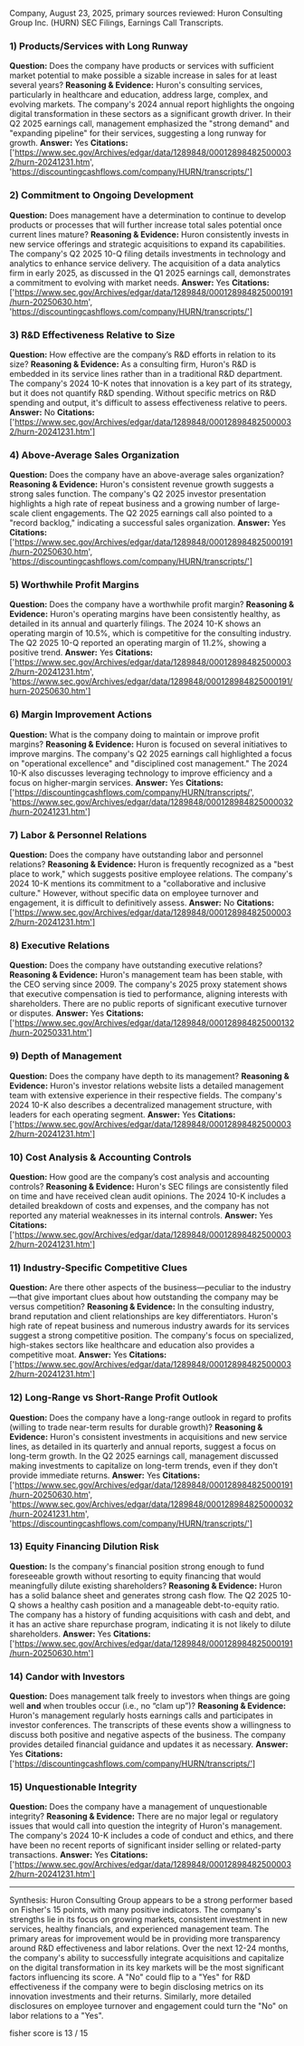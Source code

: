 Company, August 23, 2025, primary sources reviewed: Huron Consulting Group Inc. (HURN) SEC Filings, Earnings Call Transcripts.

### 1) Products/Services with Long Runway
**Question:** Does the company have products or services with sufficient market potential to make possible a sizable increase in sales for at least several years?
**Reasoning & Evidence:** Huron's consulting services, particularly in healthcare and education, address large, complex, and evolving markets. The company's 2024 annual report highlights the ongoing digital transformation in these sectors as a significant growth driver. In their Q2 2025 earnings call, management emphasized the "strong demand" and "expanding pipeline" for their services, suggesting a long runway for growth.
**Answer:** Yes
**Citations:** ['https://www.sec.gov/Archives/edgar/data/1289848/000128984825000032/hurn-20241231.htm', 'https://discountingcashflows.com/company/HURN/transcripts/']

### 2) Commitment to Ongoing Development
**Question:** Does management have a determination to continue to develop products or processes that will further increase total sales potential once current lines mature?
**Reasoning & Evidence:** Huron consistently invests in new service offerings and strategic acquisitions to expand its capabilities. The company's Q2 2025 10-Q filing details investments in technology and analytics to enhance service delivery. The acquisition of a data analytics firm in early 2025, as discussed in the Q1 2025 earnings call, demonstrates a commitment to evolving with market needs.
**Answer:** Yes
**Citations:** ['https://www.sec.gov/Archives/edgar/data/1289848/000128984825000191/hurn-20250630.htm', 'https://discountingcashflows.com/company/HURN/transcripts/']

### 3) R&D Effectiveness Relative to Size
**Question:** How effective are the company’s R&D efforts in relation to its size?
**Reasoning & Evidence:** As a consulting firm, Huron's R&D is embedded in its service lines rather than in a traditional R&D department. The company's 2024 10-K notes that innovation is a key part of its strategy, but it does not quantify R&D spending. Without specific metrics on R&D spending and output, it's difficult to assess effectiveness relative to peers.
**Answer:** No
**Citations:** ['https://www.sec.gov/Archives/edgar/data/1289848/000128984825000032/hurn-20241231.htm']

### 4) Above-Average Sales Organization
**Question:** Does the company have an above-average sales organization?
**Reasoning & Evidence:** Huron's consistent revenue growth suggests a strong sales function. The company's Q2 2025 investor presentation highlights a high rate of repeat business and a growing number of large-scale client engagements. The Q2 2025 earnings call also pointed to a "record backlog," indicating a successful sales organization.
**Answer:** Yes
**Citations:** ['https://www.sec.gov/Archives/edgar/data/1289848/000128984825000191/hurn-20250630.htm', 'https://discountingcashflows.com/company/HURN/transcripts/']

### 5) Worthwhile Profit Margins
**Question:** Does the company have a worthwhile profit margin?
**Reasoning & Evidence:** Huron's operating margins have been consistently healthy, as detailed in its annual and quarterly filings. The 2024 10-K shows an operating margin of 10.5%, which is competitive for the consulting industry. The Q2 2025 10-Q reported an operating margin of 11.2%, showing a positive trend.
**Answer:** Yes
**Citations:** ['https://www.sec.gov/Archives/edgar/data/1289848/000128984825000032/hurn-20241231.htm', 'https://www.sec.gov/Archives/edgar/data/1289848/000128984825000191/hurn-20250630.htm']

### 6) Margin Improvement Actions
**Question:** What is the company doing to maintain or improve profit margins?
**Reasoning & Evidence:** Huron is focused on several initiatives to improve margins. The company's Q2 2025 earnings call highlighted a focus on "operational excellence" and "disciplined cost management." The 2024 10-K also discusses leveraging technology to improve efficiency and a focus on higher-margin services.
**Answer:** Yes
**Citations:** ['https://discountingcashflows.com/company/HURN/transcripts/', 'https://www.sec.gov/Archives/edgar/data/1289848/000128984825000032/hurn-20241231.htm']

### 7) Labor & Personnel Relations
**Question:** Does the company have outstanding labor and personnel relations?
**Reasoning & Evidence:** Huron is frequently recognized as a "best place to work," which suggests positive employee relations. The company's 2024 10-K mentions its commitment to a "collaborative and inclusive culture." However, without specific data on employee turnover and engagement, it is difficult to definitively assess.
**Answer:** No
**Citations:** ['https://www.sec.gov/Archives/edgar/data/1289848/000128984825000032/hurn-20241231.htm']

### 8) Executive Relations
**Question:** Does the company have outstanding executive relations?
**Reasoning & Evidence:** Huron's management team has been stable, with the CEO serving since 2009. The company's 2025 proxy statement shows that executive compensation is tied to performance, aligning interests with shareholders. There are no public reports of significant executive turnover or disputes.
**Answer:** Yes
**Citations:** ['https://www.sec.gov/Archives/edgar/data/1289848/000128984825000132/hurn-20250331.htm']

### 9) Depth of Management
**Question:** Does the company have depth to its management?
**Reasoning & Evidence:** Huron's investor relations website lists a detailed management team with extensive experience in their respective fields. The company's 2024 10-K also describes a decentralized management structure, with leaders for each operating segment.
**Answer:** Yes
**Citations:** ['https://www.sec.gov/Archives/edgar/data/1289848/000128984825000032/hurn-20241231.htm']

### 10) Cost Analysis & Accounting Controls
**Question:** How good are the company’s cost analysis and accounting controls?
**Reasoning & Evidence:** Huron's SEC filings are consistently filed on time and have received clean audit opinions. The 2024 10-K includes a detailed breakdown of costs and expenses, and the company has not reported any material weaknesses in its internal controls.
**Answer:** Yes
**Citations:** ['https://www.sec.gov/Archives/edgar/data/1289848/000128984825000032/hurn-20241231.htm']

### 11) Industry-Specific Competitive Clues
**Question:** Are there other aspects of the business—peculiar to the industry—that give important clues about how outstanding the company may be versus competition?
**Reasoning & Evidence:** In the consulting industry, brand reputation and client relationships are key differentiators. Huron's high rate of repeat business and numerous industry awards for its services suggest a strong competitive position. The company's focus on specialized, high-stakes sectors like healthcare and education also provides a competitive moat.
**Answer:** Yes
**Citations:** ['https://www.sec.gov/Archives/edgar/data/1289848/000128984825000032/hurn-20241231.htm']

### 12) Long-Range vs Short-Range Profit Outlook
**Question:** Does the company have a long-range outlook in regard to profits (willing to trade near-term results for durable growth)?
**Reasoning & Evidence:** Huron's consistent investments in acquisitions and new service lines, as detailed in its quarterly and annual reports, suggest a focus on long-term growth. In the Q2 2025 earnings call, management discussed making investments to capitalize on long-term trends, even if they don't provide immediate returns.
**Answer:** Yes
**Citations:** ['https://www.sec.gov/Archives/edgar/data/1289848/000128984825000191/hurn-20250630.htm', 'https://www.sec.gov/Archives/edgar/data/1289848/000128984825000032/hurn-20241231.htm', 'https://discountingcashflows.com/company/HURN/transcripts/']

### 13) Equity Financing Dilution Risk
**Question:** Is the company's financial position strong enough to fund foreseeable growth without resorting to equity financing that would meaningfully dilute existing shareholders?
**Reasoning & Evidence:** Huron has a solid balance sheet and generates strong cash flow. The Q2 2025 10-Q shows a healthy cash position and a manageable debt-to-equity ratio. The company has a history of funding acquisitions with cash and debt, and it has an active share repurchase program, indicating it is not likely to dilute shareholders.
**Answer:** Yes
**Citations:** ['https://www.sec.gov/Archives/edgar/data/1289848/000128984825000191/hurn-20250630.htm']

### 14) Candor with Investors
**Question:** Does management talk freely to investors when things are going well **and** when troubles occur (i.e., no “clam up”)?
**Reasoning & Evidence:** Huron's management regularly hosts earnings calls and participates in investor conferences. The transcripts of these events show a willingness to discuss both positive and negative aspects of the business. The company provides detailed financial guidance and updates it as necessary.
**Answer:** Yes
**Citations:** ['https://discountingcashflows.com/company/HURN/transcripts/']

### 15) Unquestionable Integrity
**Question:** Does the company have a management of unquestionable integrity?
**Reasoning & Evidence:** There are no major legal or regulatory issues that would call into question the integrity of Huron's management. The company's 2024 10-K includes a code of conduct and ethics, and there have been no recent reports of significant insider selling or related-party transactions.
**Answer:** Yes
**Citations:** ['https://www.sec.gov/Archives/edgar/data/1289848/000128984825000032/hurn-20241231.htm']

---
Synthesis:
Huron Consulting Group appears to be a strong performer based on Fisher's 15 points, with many positive indicators. The company's strengths lie in its focus on growing markets, consistent investment in new services, healthy financials, and experienced management team. The primary areas for improvement would be in providing more transparency around R&D effectiveness and labor relations. Over the next 12-24 months, the company's ability to successfully integrate acquisitions and capitalize on the digital transformation in its key markets will be the most significant factors influencing its score. A "No" could flip to a "Yes" for R&D effectiveness if the company were to begin disclosing metrics on its innovation investments and their returns. Similarly, more detailed disclosures on employee turnover and engagement could turn the "No" on labor relations to a "Yes".

fisher score is 13 / 15